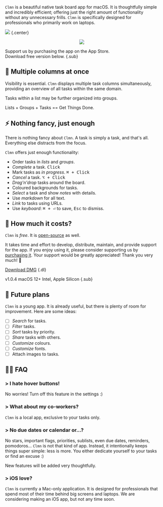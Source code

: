 `Clmn` is a beautiful native task board app for macOS. It is thoughtfully simple and incredibly efficient; offering just the right amount of functionality without any unnecessary frills. `Clmn` is specifically designed for professionals who primarily work on laptops.

![](clmn1.png)
{.center}

<a href="https://apple.co/3NaYgTw" target="_blank" style="display:block; text-align:center"><img src="download.svg" class="dlimg"></a>

Support us by purchasing the app on the App Store.<br>Download free version below.
{.sub}

## 🚀 Multiple columns at once

Visibility is essential. `Clmn` displays multiple task columns simultaneously, providing an overview of all tasks within the same domain.

Tasks within a list may be further organized into groups.

Lists + Groups + Tasks == Get Things Done.

## ⚡ Nothing fancy, just enough

There is nothing fancy about `Clmn`. A task is simply a task, and that's all. Everything else distracts from the focus.

`Clmn` offers just enough functionality:

- Order tasks in _lists_ and _groups_.
- _Complete_ a task. <kbd>Click</kbd>
- Mark tasks as _in progress_. <kbd>⌘ + Click</kbd>
- _Cancel_ a task. <kbd>⌥ + Click</kbd>
- _Drag'n'drop_ tasks around the board.
- Coloured backgrounds for tasks.
- _Select_ a task and show _notes_ with details.
- Use _markdown_ for all text.
- _Link_ to tasks using URLs.
- Use _keyboard_: <kbd>⌘ + ⏎</kbd> to save, <kbd>Esc</kbd> to dismiss.

## 🎁 How much it costs?

`Clmn` is _free_. It is [open-source](https://github.com/igr/Clmn) as well.

It takes time and effort to develop, distribute, maintain, and provide support for the app. If you enjoy using it, please consider supporting us by [purchasing it](https://apple.co/3NaYgTw). Your support would be greatly appreciated! Thank you very much! 🙏

[Download DMG](https://github.com/igr/Clmn/releases/download/v1.0.4/Clmn-v1.0.4.dmg)
{.dl}

v1.0.4 macOS 12+ Intel, Apple Silicon
{.sub}



## 🔮 Future plans

`Clmn` is a young app. It is already useful, but there is plenty of room for improvement. Here are some ideas:

+ [ ] _Search_ for tasks.
+ [ ] _Filter_ tasks.
+ [ ] _Sort_ tasks by priority.
+ [ ] _Share_ tasks with others.
+ [ ] _Customize_ colours.
+ [ ] _Customize_ fonts.
+ [ ] Attach images to tasks.

## 💁‍♂️ FAQ

### > I hate hover buttons!

No worries! Turn off this feature in the settings :)

### > What about my co-workers?

`Clmn` is a local app, exclusive to your tasks only.

### > No due dates or calendar or...?

No stars, important flags, priorities, sublists, even due dates, reminders, pomodoros... `Clmn` is not that kind of app. Instead, it intentionally keeps things super simple: less is more. You either dedicate yourself to your tasks or find an excuse :)

New features will be added very thoughtfully.

### > iOS love?

`Clmn` is currently a Mac-only application. It is designed for professionals that spend most of their time behind big screens and laptops. We are considering making an iOS app, but not any time soon.
